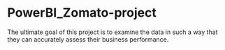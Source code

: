 # PowerBI_Zomato-project
The ultimate goal of this project is to examine the data in such a way that they can accurately assess their business performance.
